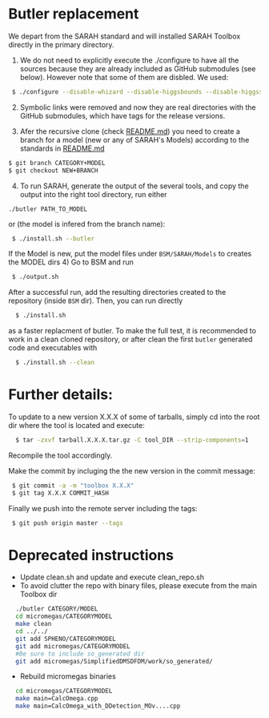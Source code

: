 # Butler replacement
We depart from the SARAH standard and
will installed SARAH Toolbox directly in the primary
directory.

1) We do not need to explicitly execute the ./configure to have all the sources because they are already included as GitHub submodules (see below). However note that some of them are disbled. We used:
```bash
 $ ./configure --disable-whizard --disable-higgsbounds --disable-higgssignals
```
2) Symbolic links were removed and now they are real directories with the GitHub submodules, which have tags for the release versions.

3) Afer the recursive clone (check [README.md](README.md)) you
   need to create a branch for a model (new or any of SARAH's Models) according to the standards in [README.md](README.md)
 ```bash
 $ git branch CATEGORY+MODEL
 $ git checkout NEW+BRANCH
 ```
4) To run SARAH, generate the output of the several tools, and copy the output into the right tool directory, run either 
```
./butler PATH_TO_MODEL
```
or (the model is infered from the branch name):
```bash
 $ ./install.sh --butler
```
If the Model is new, put the model files under `BSM/SARAH/Models`
 to creates the MODEL dirs
4) Go to BSM and run
```bash
 $ ./output.sh
```
After a successful run, add the resulting directories created to the repository (inside `BSM` dir). Then, you can run directly 
```bash
  $ ./install.sh
```
as a faster replacment of butler. To make the full test, it is recommended to work in a  clean cloned repository, or after clean the first `butler` generated code and executables with
```bash
  $ ./install.sh --clean
```


# Further details:

To update to a new version X.X.X of some of tarballs, simply cd into the root dir where the tool is located and execute:
```bash
  $ tar -zxvf tarball.X.X.X.tar.gz -C tool_DIR --strip-components=1
```

Recompile the tool accordingly.

Make the commit by incluging the the new version in the commit message:
```bash
 $ git commit -a -m "toolbox X.X.X"
 $ git tag X.X.X COMMIT_HASH
 ```
 
 Finally we push into the remote server including the tags:
 ```bash
  $ git push origin master --tags
```

# Deprecated instructions


* Update clean.sh and update and execute clean_repo.sh
* To avoid clutter the repo with binary files, please execute from the main Toolbox dir

```bash
  ./butler CATEGORY/MODEL
  cd micromegas/CATEGORYMODEL
  make clean
  cd ../../
  git add SPHENO/CATEGORYMODEL
  git add micromegas/CATEGORYMODEL
  #Be sure to include so_generated dir
  git add micromegas/SimplifiedDMSDFDM/work/so_generated/
``` 

* Rebuild micromegas binaries

```bash
  cd micromegas/CATEGORYMODEL
  make main=CalcOmega.cpp
  make main=CalcOmega_with_DDetection_MOv....cpp
``` 



